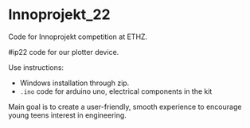 # Innoprojekt_22
Code for Innoprojekt competition at ETHZ.

#ip22 code for our plotter device.

Use instructions: 
- Windows installation through zip.
- `.ino` code for arduino uno, electrical components in the kit

Main goal is to create a user-friendly, smooth experience to encourage young teens interest in engineering.